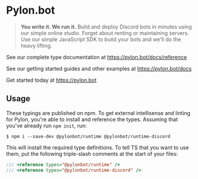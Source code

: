 # Pylon.bot

> **You write it. We run it.**
> Build and deploy Discord bots in minutes using our simple online studio.
> Forget about renting or maintaining servers. Use our simple JavaScript SDK to build your bots and we'll do the heavy lifting.

See our complete type documentation at https://pylon.bot/docs/reference

See our getting started guides and other examples at https://pylon.bot/docs

Get started today at https://pylon.bot

## Usage

These typings are published on npm. To get external intellisense and linting for Pylon, you're able to install and reference the types. Assuming that you've already run `npm init`, run:

```console
$ npm i --save-dev @pylonbot/runtime @pylonbot/runtime-discord
```

This will install the required type definitions. To tell TS that you want to use them, put the following triple-slash comments at the start of your files:

```ts
/// <reference types="@pylonbot/runtime" />
/// <reference types="@pylonbot/runtime-discord" />
```
